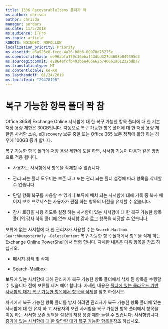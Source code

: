 ```yaml
---
title: 1336 RecoverableItems 폴더가 꽉
ms.author: chrisda
author: chrisda
manager: serdars
ms.date: 11/5/2018
ms.audience: ITPro
ms.topic: article
ROBOTS: NOINDEX, NOFOLLOW
localization_priority: Priority
ms.assetid: a3a923e8-fece-4a26-b8b6-00970d75275e
ms.openlocfilehash: ee96abfa179c36ebaf43dbd327d4608b849395d3
ms.sourcegitcommit: e2864efcfb493b6e46b662b746661a61232bdba7
ms.translationtype: MT
ms.contentlocale: ko-KR
ms.lasthandoff: 01/24/2019
ms.locfileid: "29478198"
---
```

# <a name="the-recoverable-items-folder-is-full"></a>복구 가능한 항목 폴더 꽉 참

Office 365의 Exchange Online 사서함에 대 한 복구 가능한 항목 폴더에 대 한 기본 저장 용량 제한은 30GB입니다. 자동으로 복구 가능한 항목 폴더에 대 한 저장 용량 제한은 사서함 소송, eDiscovery 보류 중일 또는 Office 365 보존 정책에 할당 하는 경우에 100GB 증가 합니다.
  
복구 가능한 항목 폴더에 저장 용량 제한에 도달 하면, 사서함 기능이 다음과 같은 방법으로 적용 됩니다.
  
- 사용자는 사서함에서 항목을 삭제할 수 없습니다.
    
- 관리 되는 폴더 도우미는 보존 태그 또는 관리 되는 폴더 설정에 따라 항목을 삭제할 수 없습니다.
    
- 단일 항목 복구를 사용할 수 있거나 보류에 배치 되는 사서함에 대해 기록 중 복사 페이지 보호 프로세스는 사용자가 편집 하는 항목의 버전을 유지할 수 없습니다.
    
- 감사 로깅을 사용 하도록 설정 하는 사서함이 있는 사서함에 대 한 복구 가능한 항목 폴더의 감사 하위 폴더에 없는 사서함 감사 로그 항목을 저장할 수 있습니다.
    
보류에 없는 사서함에 대 한 관리자가 사용할 수는 `Search-Mailbox -SearchDumpsterOnly -DeleteContent` 복구 가능한 항목 폴더에서 항목을 삭제 하는 Exchange Online PowerShell에서 명령 합니다. 자세한 내용은 다음 항목을 참조 하십시오. 
  
- [메시지 검색 및 삭제](https://docs.microsoft.com/office365/securitycompliance/search-for-and-delete-messagesadmin-help)
    
- Search-Mailbox
    
보류에 있는 사서함에 대해 관리자가 복구 가능한 항목 폴더에서 삭제 된 항목을 수행할 수 있습니다 전에 보류를 제거 해야 합니다. 자세한 내용은 [폴더에 있는 클라우드 기반 사서함의 대기 복구 가능한 항목에서 항목을 삭제](https://docs.microsoft.com/en-us/office365/securitycompliance/delete-items-in-the-recoverable-items-folder-of-mailboxes-on-hold)를 참조 하십시오.
  
차게에서 복구 가능한 항목 폴더를 방지 하려면 관리자가 복구 가능한 항목 폴더에 있는 사서함에 대 한 유지 하 고 사용자의 보관 사서함을 복구 가능한 항목 폴더에서 항목을 이동 하는 사서함 보존 정책을 설정의 저장 용량 제한 늘릴 수 있습니다. 사서함입니다. [증가에 있는 사서함에 대 한 할당량 대기 복구 가능한 항목을](https://docs.microsoft.com/office365/securitycompliance/increase-the-recoverable-quota-for-mailboxes-on-hold)참조 하십시오.
  

